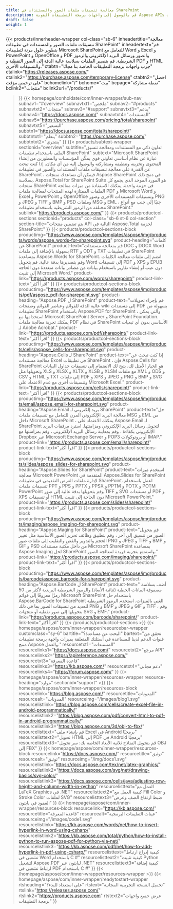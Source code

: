 ```yaml
---
title: معالجة تنسيقات ملفات الصور والمستندات في SharePoint
description: قم بالوصول إلى واجهات برمجة التطبيقات القوية Aspose APIs لأتمتة تحرير وتحويل ومعالجة تنسيقات ملفات الصور والمستندات في تطبيقات SharePoint.
draft: false
weight: 1
---
```

{{< products/innerheader-wrapper col-class="sb-6"
  inheadertitle="معالجة تنسيقات ملفات الصور والمستندات في تطبيقات SharePoint"
  inheadertext="قم بتطوير حلول مرنة لتطبيقات Microsoft SharePoint للتعامل مع Word و Excel و PowerPoint و OpenOffice و PDF والصور ورسائل البريد الإلكتروني والرموز الشريطية. قم بتصيير الملفات بسلاسة عالية الدقة إلى الصور النقطية و PDF و HTML والتنسيقات الأخرى."
  ctabtn="جرب واجهات برمجة التطبيقات الخاصة بنا مجانًا"
  ctalink="https://releases.aspose.com/"
  ctalink2="https://purchase.aspose.com/temporary-license"
  ctabtn2="احصل على ترخيص مؤقت"
  bchomelink="/"
  bchome="بيت"
  bcpage="نقطة مشاركة"
  bclink2="منتجات"
  bclink2url="/products/"
  >}}
  {{< homepage/conholdate/com/inner-wrapper/sub-nav 
subnav1="#overview"
subnavtxt1="ملخص" 
subnav2="#products"
subnavtxt2="منتجات" 
subnav3="#support"
subnavtxt3="يدعم" 
subnav4="https://docs.aspose.com/"
subnavtxt4="المستندات" 
subnav5="https://purchase.aspose.com/pricing/total/sharepoint"
subnavtxt5="التسعير" 
subbtn1="https://docs.aspose.com/total/sharepoint/"
subbtntxt1="يتعلم"
subbtn2="https://purchase.aspose.com/"
subbtntxt2="يشتري"
>}}
   {{< products/subtext-wrapper
   sectionid="overview" 
   subtitle="تعاون ذكي مع المستندات ومعالجة تنسيق الملف باستخدام تطبيقات SharePoint"
   subtext="Microsoft SharePoint عبارة عن نظام أساسي تعاوني قوي يمكّن المؤسسات والمطورين من إنشاء المحتوى وتخزينه وتنظيمه ومشاركته والوصول إليه من أي مكان. إذا كنت تبحث عن القدرة على معالجة تنسيقات ملفات المستندات والصور في تطبيقات SharePoint ، فيمكن أن تساعدك منتجات Aspose SharePoint في دمج ذلك بسلاسة. Aspose.Total for SharePoint Suite هو المورد الموحد الذي يجمع كل منتجات SharePoint في حزمة واحدة. يمكنك الاستفادة من ميزات معالجة الملفات الممتازة لهذه المنتجات لمعالجة ملفات PDF و Microsoft Word و Excel و PowerPoint و OpenOffice وتنسيقات المستندات الأخرى وصور PNG و JPEG و TIFF و BMP و PSD وملفات MSG و EML ، جنبًا إلى جنب مع أنواع مختلفة من الرموز الشريطية باستخدام تطبيقات SharePoint."
   sublink="https://products.aspose.com/"
   >}} 
{{< products/productcol-sections
sectionid="products" 
col-class="sb-6 st-6 col-section"
section-title="يتم تضمين منتجات API التالية في Aspose.Total لحزمة SharePoint:"
>}}
{{< products/productcol-sections-block
productimg="https://www.aspose.com/templates/aspose/img/products/words/aspose_words-for-sharepoint.svg"
product-heading="كلمات عن SharePiont"
product-text="قم بمعالجة مستندات DOC و DOCX Word بسهولة بالإضافة إلى ملفات RTF و ODT و TXT في تطبيقات SharePoint بمساعدة Aspose.Words for SharePoint. انضم إلى ملفات معالجة الكلمات وقم بتصديرها بدقة عالية. قم بتحويل Word إلى تنسيقات PDF و XPS و EPUB دون عيب أو إنشاء تقارير باستخدام بيانات من مصادر بيانات متعددة دون الحاجة إلى تثبيت Microsoft Word."
product-link="https://products.aspose.com/words/sharepoint/"
product-link-text="اقرأ أكثر"
>}}
{{< products/productcol-sections-block
productimg="https://www.aspose.com/templates/aspose/img/products/pdf/aspose_pdf-for-sharepoint.svg"
product-heading="Aspose.PDF ل SharePoint"
product-text="قم بإجراء تحويلات عالية الدقة للقوائم وعناصر القوائم وصفحات wiki إلى مستندات PDF بسهولة من تطبيقات SharePoint باستخدام Aspose.PDF for SharePoint ، والتي يمكن استخدامها مع Microsoft SharePoint Server و SharePoint Foundation. يمكنك تجربة معالجة ملفات PDF في نظام SharePoint الأساسي بدون أي تبعيات لـ Adobe Acrobat."
product-link="https://products.aspose.com/pdf/sharepoint/"
product-link-text="اقرأ أكثر"
>}}
{{< products/productcol-sections-block
productimg="https://www.aspose.com/templates/aspose/img/products/cells/aspose_cells-for-sharepoint.svg"
product-heading="Aspose.Cells لـ SharePoint"
product-text="إذا كنت تبحث عن معالجة مستندات Excel في تطبيقات SharePoint ، فإن Aspose.Cells for SharePoint هو الخيار الأمثل لك. يتيح لك الانضمام إلى تنسيقات جداول البيانات وتحويلها مثل XLS و XLSX و XLTX و XLSB و XLSM مع ملفات XML و ODS و CSV و HTML و TXT إلى ملفات PDF و XPS و JPEG و PNG و BMP و SVG وتنسيقات أخرى مع عدم الاعتماد على Microsoft Excel."
product-link="https://products.aspose.com/cells/sharepoint/"
product-link-text="اقرأ أكثر"
>}}
{{< products/productcol-sections-block
productimg="https://www.aspose.com/templates/aspose/img/products/email/aspose_email-for-sharepoint.svg"
product-heading="Aspose.Email بريد إلكتروني لـ SharePoint"
product-text="حل معالجة البريد الإلكتروني المرن للتعامل مع تنسيقات ملفات MSG و EML من داخل Microsoft SharePoint ، يمكنك الاعتماد على Aspose.Email لـ SharePoint لتحويل رسائل البريد الإلكتروني ومزامنتها. استرد مرفقات البريد الإلكتروني بكفاءة ، وقم بمعاينة رسائل البريد الإلكتروني ، وقم بمزامنتها مع Dropbox عبر Microsoft Exchange Server و POP3 أو بروتوكولات IMAP."
product-link="https://products.aspose.com/email/sharepoint/"
product-link-text="اقرأ أكثر"
>}}
{{< products/productcol-sections-block
productimg="https://www.aspose.com/templates/aspose/img/products/slides/aspose_slides-for-sharepoint.svg"
product-heading="Aspose.Slides for SharePoint"
product-text="استخدم ميزات معالجة Microsoft PowerPoint المتقدمة في Aspose.Slides for SharePoint لإدارة ملفات العرض التقديمي في تطبيقات SharePoint. اعمل باستخدام تنسيقات ملفات PPT و PPS و PPTX و PPSX و PPTM و POTX و POTM PowerPoint وقم بتحويلها بدقة عالية إلى صور TIFF و SVG أو مستندات PDF و XPS أو تنسيقات HTML دون الحاجة إلى تثبيت Microsoft PowerPoint."
product-link="https://products.aspose.com/slides/sharepoint/"
product-link-text="اقرأ أكثر"
>}}
{{< products/productcol-sections-block
productimg="https://www.aspose.com/templates/aspose/img/products/imaging/aspose_imaging-for-sharepoint.svg"
product-heading="Aspose.Maging for SharePoint"
product-text="قم بتحويل الصور من تنسيق إلى آخر ، وقم بتطبيق وظائف تحرير الصور الأساسية مثل تغيير الحجم والتدوير والقص والتقليب إلى ملفات صور PNG و JPEG و TIFF و BMP و GIF و PSD من داخل مكتبة مستندات Microsoft SharePoint بمساعدة Aspose.Imaging لحل SharePoint واستمتع بتجربة فريدة لمعالجة الصور."
product-link="https://products.aspose.com/imaging/sharepoint/"
product-link-text="اقرأ أكثر"
>}}
{{< products/productcol-sections-block
productimg="https://www.aspose.com/templates/aspose/img/products/barcode/aspose_barcode-for-sharepoint.svg"
product-heading="Aspose.BarCode ل SharePoint"
product-text=" أضف بسلاسة مصفوفة البيانات الخطية (ثنائية الأبعاد) والرموز الشريطية البريدية لأكثر من 50 رمزًا معروفًا إلى قوائم Microsoft SharePoint باستخدام حل Aspose.BarCode for SharePoint الغني بالميزات. استخدم الرموز الشريطية للعديد من تنسيقات الصور بما في ذلك PNG و BMP و JPEG و GIF و TIFF ، وقم بتحويلها إلى صور نقطية أو متجهات SVG و EMF."
product-link="https://products.aspose.com/barcode/sharepoint/"
product-link-text="اقرأ أكثر"
>}} 
{{< /products/productcol-sections >}}
{{< homepage/aspose/com/inner-wrapper/resourcebar-wrapper
customclass="sy-6"
bartitle="البحث عن مساعدة؟"
bartext="تحقق من قنوات الدعم لدينا للمساعدة في أسئلتك المتعلقة بميزات واجهة برمجة تطبيقات منتج Aspose والعمل."
resourcetxt1="المستندات"
resourcelinks1="https://docs.aspose.com/"
resourcetxt2="مرجع API"
resourcelinks2="https://apireference.aspose.com/"
resourcetxt3="قاعدة المعرفة"
resourcelinks3="https://kb.aspose.com/"
resourcetxt4="دعم مجاني"
resourcelinks4="https://forum.aspose.com/"
>}}
{{< homepage/aspose/com/inner-wrapper/resources-wrapper
resource-heading="موارد"
sectionid="support" >}}
{{< homepage/aspose/com/inner-wrapper/resources-block
resourcelink="https://blog.aspose.com/"
resourcetitle="المدونات"
resourcealt="المدونات"
resourceimg="/images/blog1.svg"
resourcelistlink="https://blog.aspose.com/cells/create-excel-file-in-android-programmatically/"
resourcelistlink2="https://blog.aspose.com/pdf/convert-html-to-pdf-in-android-programmatically/"
resourcelistlink3="https://blog.aspose.com/3d/obj-to-fbx/"
resourcelisttext="قم بإنشاء ملف Excel في Android برمجيًا"
resourcelisttext2="تحويل HTML إلى PDF في Android برمجيًا"
resourcelisttext3="قم بتحويل النماذج ثلاثية الأبعاد الخاصة بك: سر تحويل OBJ إلى FBX"
>}}
{{< homepage/aspose/com/inner-wrapper/resources-block
resourcelink="https://docs.aspose.com/"
resourcetitle="توثيق"
resourcealt="توثيق"
resourceimg="/img/docs1.svg"
resourcelistlink="https://docs.aspose.com/tex/net/latex-graphics/"
resourcelistlink2="https://docs.aspose.com/svg/net/drawing-basics/svg-color/"
resourcelistlink3="https://docs.aspose.com/cells/java/adjusting-row-height-and-column-width-in-python"
resourcelisttext="العمل مع LaTeX Graphics في .NET"
resourcelisttext2="كيفية العمل مع Fill Color و Stroke Color لملفات SVG"
resourcelisttext3="ضبط ارتفاع الصف وعرض العمود في بايثون"
>}}
{{< homepage/aspose/com/inner-wrapper/resources-block
resourcelink="https://kb.aspose.com/"
resourcetitle="قاعدة المعرفة"
resourcealt="عينات التعليمات البرمجية"
resourceimg="/images/code1.svg"
resourcelistlink="https://kb.aspose.com/words/net/how-to-insert-hyperlink-in-word-using-csharp/"
resourcelistlink2="https://kb.aspose.com/total/python/how-to-install-python-to-run-aspose-pdf-for-python-via-net/"
resourcelistlink3="https://kb.aspose.com/pdf/net/how-to-add-hyperlink-in-pdf-using-csharp/"
resourcelisttext="كيفية إدراج ارتباط تشعبي في Word باستخدام C #"
resourcelisttext2="كيفية تثبيت Python لتشغيل Aspose.PDF لبايثون عبر .NET"
resourcelisttext3="كيفية إضافة ارتباط تشعبي في PDF باستخدام C #"
>}}
{{< /homepage/aspose/com/inner-wrapper/resources-wrapper >}}
{{< homepage/aspose/com/inner-wrapper/readytostart-wrapper
rtsheading="على استعداد للبدء؟"
rtstext="تحميل النسخة التجريبية المجانية"
rtslink="https://releases.aspose.com/"
rtslink2="https://products.aspose.com"
rtstext2="عرض جميع واجهات برمجة التطبيقات" 
>}}

